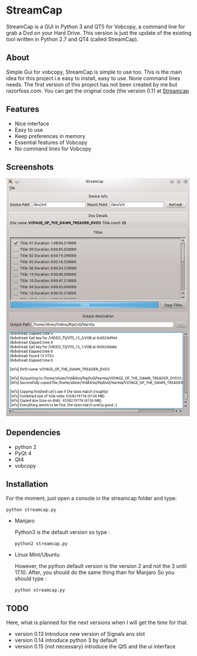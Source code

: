 # StreamCap

StreamCap is a GUI in Python 3 and QT5 for Vobcopy, a command line for grab a Dvd on your Hard Drive. This version is 
just the update of the existing tool written in Python 2.7 and QT4 (called StreamCap). 

About
-----

Simple Gui for vobcopy, StreamCap is simple to use too. This is the main idea for this project i.e easy to install, easy
 to use. None command lines needs. 
 The first version of this project has not been created by me but razorfoss.com. You can get the original code (the 
 version 0.11 at <a href = http://sourceforge.net/projects/streamcap/> Streamcap </a>
 
Features
--------

* Nice interface
* Easy to use
* Keep preferences in memory
* Essential features of Vobcopy
* No command lines for Vobcopy

Screenshots
-----------

<img src="streamcap/images/streamcap.png" alt="Streamcap" width="500">

Dependencies
------------

* python 2
* PyQt 4
* Qt4
* vobcopy

Installation
------------

For the moment, just open a console in the streamcap folder and type:

```
python streamcap.py
```

* Manjaro

    Python3 is the default version so type :
    ```
    python2 streamcap.py
    ```
    
* Linux Mint/Ubuntu
    
    However, the python default version is the version 2 and not the 3 until 17.10. After, you should do the same thing than for Manjaro So you should type :
    
    ```
    python streamcap.py
    ```
  
TODO
----

Here, what is planned for the next versions when I will get the time for that.

* version 0.13 Introduce new version of Signals ans slot
* version 0.14 introduce python 3 by default
* version 0.15 (not necessary) introduce the Qt5 and the ui interface
